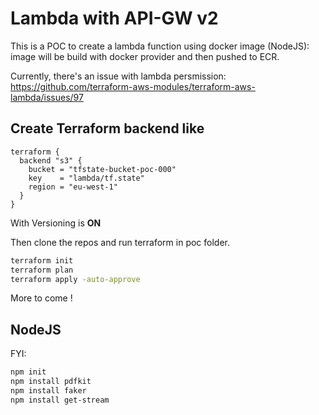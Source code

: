 # Lambda with API-GW v2

This is a POC to create a lambda function using docker image (NodeJS): image will be build with docker provider and then pushed to ECR.

Currently, there's an issue with lambda persmission: <https://github.com/terraform-aws-modules/terraform-aws-lambda/issues/97>

## Create Terraform backend like

```hcl
terraform {
  backend "s3" {
    bucket = "tfstate-bucket-poc-000"
    key    = "lambda/tf.state"
    region = "eu-west-1"
  }
}
```

With Versioning is **ON**

Then clone the repos and run terraform in poc folder.

```bash
terraform init 
terraform plan
terraform apply -auto-approve 
```

More to come !

## NodeJS

FYI:

```bash
npm init
npm install pdfkit
npm install faker
npm install get-stream
````
